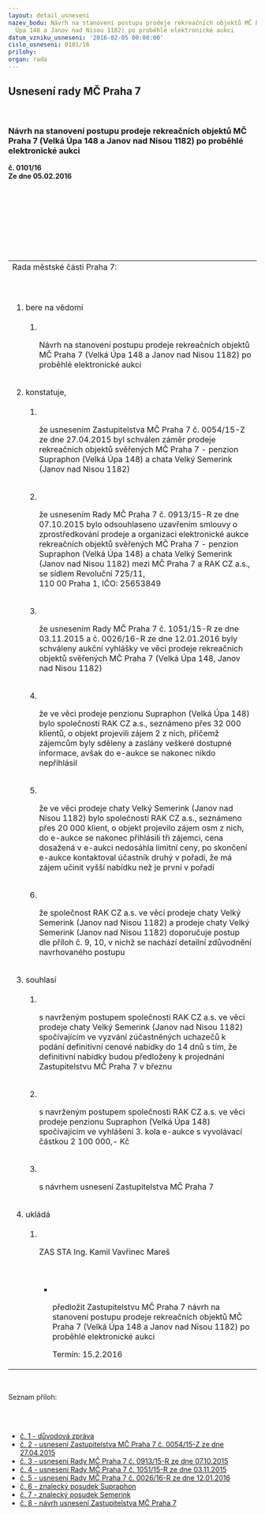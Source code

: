 ```yaml
---
layout: detail_usneseni
nazev_bodu: Návrh na stanovení postupu prodeje rekreačních objektů MČ Praha 7 (Velká
  Úpa 148 a Janov nad Nisou 1182) po proběhlé elektronické aukci
datum_vzniku_usneseni: '2016-02-05 00:00:00'
cislo_usneseni: 0101/16
prilohy: 
organ: rada
---
```

<div id="ucUsn_pList" class="usn">
	<span><h2>Usnesení rady MČ Praha 7 </h2>
<br></span><div class="standBody">
<span><h3>Návrh na stanovení postupu prodeje rekreačních objektů MČ Praha 7 (Velká Úpa 148 a Janov nad Nisou 1182) po proběhlé elektronické aukci</h3></span><div class="center">
		<strong>č. 0101/16</strong><br>
	</div>
<div class="center">
		<strong>Ze dne 05.02.2016</strong><br><br>
	</div>
<p><br></p>
<table class="documentProperties tableView">
<br><tbody>
<br><tr>
<br><td>Rada městské části Praha 7:</td>
</tr>
<br><tr>
<br><td>
<br><ol class="urzList_view">
<br><li class="urzClass1">bere na vědomí <br><ol class="urzOlClass">
<br><li class="urzClass2">
<br><p>Návrh na stanovení postupu prodeje rekreačních objektů MČ Praha 7 (Velká Úpa 148 a Janov nad Nisou 1182) po proběhlé elektronické aukci</p>
</li>
</ol>
<br>
</li>
<li class="urzClass1">konstatuje, <br><ol class="urzOlClass">
<br><li class="urzClass2">
<br><p>že usnesením Zastupitelstva MČ Praha 7 č. 0054/15-Z ze dne 27.04.2015 byl schválen záměr prodeje rekreačních objektů svěřených MČ Praha 7 - penzion Supraphon (Velká Úpa 148) a chata Velký Semerink (Janov nad Nisou 1182)<br></p>
<br>
</li>
<li class="urzClass2">
<br><p>že usnesením Rady MČ Praha 7 č. 0913/15-R ze dne 07.10.2015 bylo odsouhlaseno uzavřením smlouvy o zprostředkování prodeje a organizaci elektronické aukce rekreačních objektů svěřených MČ Praha 7 - penzion Supraphon (Velká Úpa 148) a chata Velký Semerink (Janov nad Nisou 1182) mezi MČ Praha 7 a RAK CZ a.s., se sídlem Revoluční 725/11,<br>110 00 Praha 1, IČO: 25653849<br></p>
<br>
</li>
<li class="urzClass2">
<br><p>že usnesením Rady MČ Praha 7 č. 1051/15-R ze dne 03.11.2015 a č. 0026/16-R ze dne 12.01.2016 byly schváleny aukční vyhlášky ve věci prodeje rekreačních objektů svěřených MČ Praha 7 (Velká Úpa 148, Janov nad Nisou 1182)<br></p>
<br>
</li>
<li class="urzClass2">
<br><p>že ve věci prodeje penzionu Supraphon (Velká Úpa 148) bylo společností RAK CZ a.s., seznámeno přes 32 000 klientů, o objekt projevili zájem 2 z nich, přičemž zájemcům byly sděleny a zaslány veškeré dostupné informace, avšak do e-aukce se nakonec nikdo nepřihlásil</p>
<br>
</li>
<li class="urzClass2">
<br><p>že ve věci prodeje chaty Velký Semerink (Janov nad Nisou 1182) bylo společností RAK CZ a.s., seznámeno přes 20 000 klient, o objekt projevilo zájem osm z nich, do e-aukce se nakonec přihlásili tři zájemci, cena dosažená v e-aukci nedosáhla limitní ceny, po skončení e-aukce kontaktoval účastník druhý v pořadí, že má zájem učinit vyšší nabídku než je první v pořadí</p>
<br>
</li>
<li class="urzClass2">
<br><p>že společnost RAK CZ a.s. ve věci prodeje chaty Velký Semerink (Janov nad Nisou 1182) a prodeje chaty Velký Semerink (Janov nad Nisou 1182) doporučuje postup dle příloh č. 9, 10, v nichž se nachází detailní zdůvodnění navrhovaného postupu<br></p>
</li>
</ol>
<br>
</li>
<li class="urzClass1">souhlasí <br><ol class="urzOlClass">
<br><li class="urzClass2">
<br><p>s navrženým postupem společnosti RAK CZ a.s. ve věci prodeje chaty Velký Semerink (Janov nad Nisou 1182) spočívajícím ve vyzvání zúčastněných uchazečů k podání definitivní cenové nabídky do 14 dnů s tím, že definitivní nabídky budou předloženy k projednání Zastupitelstvu MČ Praha 7 v březnu</p>
<br>
</li>
<li class="urzClass2">
<br><p>s navrženým postupem společnosti RAK CZ a.s. ve věci prodeje penzionu Supraphon (Velká Úpa 148) spočívajícím ve vyhlášení 3. kola e-aukce s vyvolávací částkou 2 100 000,- Kč</p>
<br>
</li>
<li class="urzClass2">
<br><p>s návrhem usnesení Zastupitelstva MČ Praha 7</p>
</li>
</ol>
<br>
</li>
<li class="urzClass1">ukládá <br><ol class="urzOlClass">
<br><li class="urzClass2">
<br><p>ZAS STA Ing. Kamil Vavřinec Mareš</p>
<br><ul class="urzUlClass">
<br><li class="urzClass3">
<br><p>předložit Zastupitelstvu MČ Praha 7 návrh na stanovení postupu prodeje rekreačních objektů MČ Praha 7 (Velká Úpa 148 a Janov nad Nisou 1182) po proběhlé elektronické aukci</p>Termín: 15.2.2016</li>
</ul>
</li>
</ol>
</li>
</ol>
</td>
</tr>
</tbody>
</table>
<br><p>Seznam příloh:</p>
<br><ul>
<br><li>
<a href="/zdroj.aspx?typ=4&amp;Id=70257&amp;sh=-227705707" target="_blank" title="Odkaz na soubor - 13,8 kB - nové okno">č. 1 - důvodová zpráva </a><br>
</li>
<li>
<a href="/zdroj.aspx?typ=4&amp;Id=70258&amp;sh=-227764363" target="_blank" title="Odkaz na soubor - 38,5 kB - nové okno">č. 2 - usnesení Zastupitelstva MČ Praha 7 č. 0054/15-Z ze dne 27.04.2015</a><br>
</li>
<li>
<a href="/zdroj.aspx?typ=4&amp;Id=70259&amp;sh=-227791915" target="_blank" title="Odkaz na soubor - 39 kB - nové okno">č. 3 - usnesení Rady MČ Praha 7 č. 0913/15-R ze dne 07.10.2015</a><br>
</li>
<li>
<a href="/zdroj.aspx?typ=4&amp;Id=70260&amp;sh=-1974307691" target="_blank" title="Odkaz na soubor - 39 kB - nové okno">č. 4 - usnesení Rady MČ Praha 7 č. 1051/15-R ze dne 03.11.2015</a><br>
</li>
<li>
<a href="/zdroj.aspx?typ=4&amp;Id=70261&amp;sh=-1974268939" target="_blank" title="Odkaz na soubor - 21,2 kB - nové okno">č. 5 - usnesení Rady MČ Praha 7 č. 0026/16-R ze dne 12.01.2016</a><br>
</li>
<li>
<a href="/zdroj.aspx?typ=4&amp;Id=70262&amp;sh=-1974371115" target="_blank" title="Odkaz na soubor - 770,7 kB - nové okno">č. 6 - znalecký posudek Supraphon </a><br>
</li>
<li>
<a href="/zdroj.aspx?typ=4&amp;Id=70265&amp;sh=-1974338955" target="_blank" title="Odkaz na soubor - 756,8 kB - nové okno">č. 7 - znalecký posudek Semerink </a><br>
</li>
<li><a href="/zdroj.aspx?typ=4&amp;Id=70264&amp;sh=-1974442219" target="_blank" title="Odkaz na soubor - 21,7 kB - nové okno">č. 8 - návrh usnesení Zastupitelstva MČ Praha 7 </a></li>
</ul>
</div>
</div>
